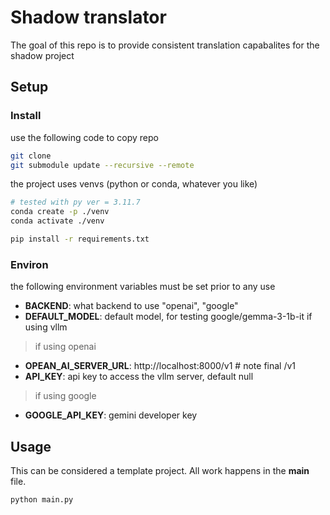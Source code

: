 # Shadow translator 
The goal of this repo is to provide consistent translation capabalites for the shadow project

## Setup
### Install

use the following code to copy repo
```bash
git clone
git submodule update --recursive --remote
```

the project uses venvs (python or conda, whatever you like)
```bash
# tested with py ver = 3.11.7
conda create -p ./venv
conda activate ./venv

pip install -r requirements.txt
```


### Environ
the following environment variables must be set prior to any use
- **BACKEND**: what backend to use "openai", "google"
- **DEFAULT_MODEL**: default model, for testing google/gemma-3-1b-it if using vllm

> if using openai 
- **OPEAN_AI_SERVER_URL**: http://localhost:8000/v1 # note final /v1
- **API_KEY**: api key to access the vllm server, default null

> if using google
- **GOOGLE_API_KEY**: gemini developer key 

## Usage
This can be considered a template project. All work happens in the **main** file.
```bash
python main.py
``` 